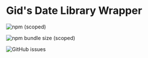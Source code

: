 # Gid's Date Library Wrapper

![npm (scoped)](https://img.shields.io/npm/v/@gscrawley/date-lib)

![npm bundle size (scoped)](https://img.shields.io/bundlephobia/min/@gscrawley/date-lib)

![GitHub issues](https://img.shields.io/github/issues/GSCrawley/date-lib)



